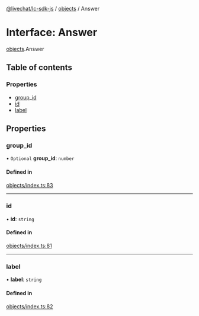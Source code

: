 [@livechat/lc-sdk-js](../README.md) / [objects](../modules/objects.md) / Answer

# Interface: Answer

[objects](../modules/objects.md).Answer

## Table of contents

### Properties

- [group\_id](objects.Answer.md#group_id)
- [id](objects.Answer.md#id)
- [label](objects.Answer.md#label)

## Properties

### group\_id

• `Optional` **group\_id**: `number`

#### Defined in

[objects/index.ts:83](https://github.com/livechat/lc-sdk-js/blob/4da1eb6/src/objects/index.ts#L83)

___

### id

• **id**: `string`

#### Defined in

[objects/index.ts:81](https://github.com/livechat/lc-sdk-js/blob/4da1eb6/src/objects/index.ts#L81)

___

### label

• **label**: `string`

#### Defined in

[objects/index.ts:82](https://github.com/livechat/lc-sdk-js/blob/4da1eb6/src/objects/index.ts#L82)
